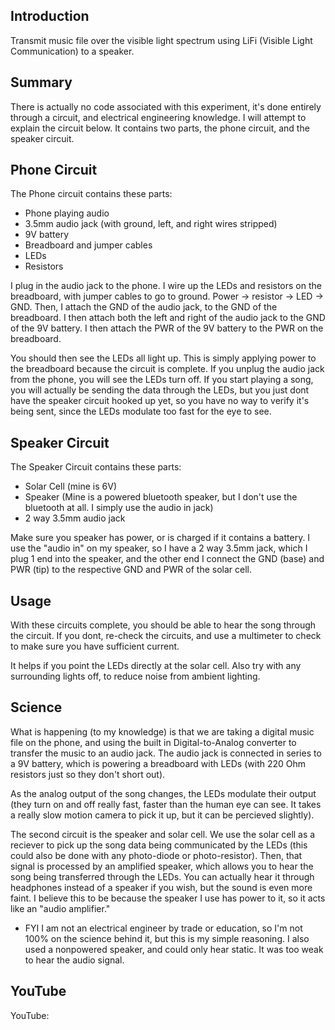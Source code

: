 ## Introduction
Transmit music file over the visible light spectrum using LiFi (Visible Light Communication) to a speaker.

## Summary

There is actually no code associated with this experiment, it's done entirely through a circuit, and electrical engineering knowledge. I will attempt to explain the circuit below. It contains two parts, the phone circuit, and the speaker circuit.

## Phone Circuit

The Phone circuit contains these parts:

- Phone playing audio
- 3.5mm audio jack (with ground, left, and right wires stripped)
- 9V battery
- Breadboard and jumper cables
- LEDs
- Resistors

I plug in the audio jack to the phone. I wire up the LEDs and resistors on the breadboard, with jumper cables to go to ground. Power -> resistor -> LED -> GND. Then, I attach the GND of the audio jack, to the GND of the breadboard. I then attach both the left and right of the audio jack to the GND of the 9V battery. I then attach the PWR of the 9V battery to the PWR on the breadboard. 

You should then see the LEDs all light up. This is simply applying power to the breadboard because the circuit is complete. If you unplug the audio jack from the phone, you will see the LEDs turn off. If you start playing a song, you will actually be sending the data through the LEDs, but you just dont have the speaker circuit hooked up yet, so you have no way to verify it's being sent, since the LEDs modulate too fast for the eye to see.

## Speaker Circuit

The Speaker Circuit contains these parts:

- Solar Cell (mine is 6V)
- Speaker (Mine is a powered bluetooth speaker, but I don't use the bluetooth at all. I simply use the audio in jack)
- 2 way 3.5mm audio jack

Make sure you speaker has power, or is charged if it contains a battery. I use the "audio in" on my speaker, so I have a 2 way 3.5mm jack, which I plug 1 end into the speaker, and the other end I connect the GND (base) and PWR (tip) to the respective GND and PWR of the solar cell.

## Usage

With these circuits complete, you should be able to hear the song through the circuit. If you dont, re-check the circuits, and use a multimeter to check to make sure you have sufficient current.

It helps if you point the LEDs directly at the solar cell. Also try with any surrounding lights off, to reduce noise from ambient lighting.

## Science

What is happening (to my knowledge) is that we are taking a digital music file on the phone, and using the built in Digital-to-Analog converter to transfer the music to an audio jack. The audio jack is connected in series to a 9V battery, which is powering a breadboard with LEDs (with 220 Ohm resistors just so they don't short out).

As the analog output of the song changes, the LEDs modulate their output (they turn on and off really fast, faster than the human eye can see. It takes a really slow motion camera to pick it up, but it can be percieved slightly).

The second circuit is the speaker and solar cell. We use the solar cell as a reciever to pick up the song data being communicated by the LEDs (this could also be done with any photo-diode or photo-resistor). Then, that signal is processed by an amplified speaker, which allows you to hear the song being transferred through the LEDs. You can actually hear it through headphones instead of a speaker if you wish, but the sound is even more faint. I believe this to be because the speaker I use has power to it, so it acts like an "audio amplifier." 

- FYI I am not an electrical engineer by trade or education, so I'm not 100% on the science behind it, but this is my simple reasoning. I also used a nonpowered speaker, and could only hear static. It was too weak to hear the audio signal.

## YouTube

YouTube: 
